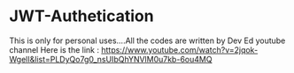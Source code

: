 # JWT-Authetication
This is only for personal uses....All the codes are written by Dev Ed youtube channel 
Here is the link :
https://www.youtube.com/watch?v=2jqok-WgelI&list=PLDyQo7g0_nsUIbQhYNVlM0u7kb-6ou4MQ
